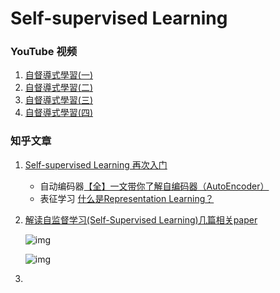 # Self-supervised Learning

### YouTube 视频

1. [自督導式學習(一)](https://youtu.be/e422eloJ0W4)
2. [自督導式學習(二)](https://youtu.be/gh0hewYkjgo)
3. [自督導式學習(三)](https://youtu.be/ExXA05i8DEQ)
4.  [自督導式學習(四)](https://youtu.be/WY_E0Sd4K80)

### 知乎文章

1. [Self-supervised Learning 再次入门](https://zhuanlan.zhihu.com/p/108906502)

   - 自动编码器[【全】一文带你了解自编码器（AutoEncoder）](https://zhuanlan.zhihu.com/p/80377698)
   - 表征学习 [什么是Representation Learning？](https://zhuanlan.zhihu.com/p/136554341)

2. [解读自监督学习(Self-Supervised Learning)几篇相关paper](https://zhuanlan.zhihu.com/p/96748604)

   ![img](http://image.zzzsleep.icu/202308221455675.jpeg)

   ![img](http://image.zzzsleep.icu/202308221455389.jpeg)

3. 
